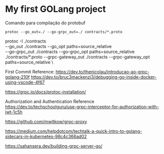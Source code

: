 # My first GOLang project

Comando para compilação do protobuf

```shell
protoc --go_out=./ --go-grpc_out=./ contracts/*.proto
```

protoc -I ./contracts \
   --go_out ./contracts --go_opt paths=source_relative \
   --go-grpc_out ./contracts --go-grpc_opt paths=source_relative \
   ./contracts/*.proto
   --grpc-gateway_out ./contracts --grpc-gateway_opt paths=source_relative \

First Commit Reference: 
https://dev.to/thenicolau/introducao-ao-grpc-golang-210f
https://dev.to/bruc3mackenzi3/debugging-go-inside-docker-using-vscode-4f67


https://grpc.io/docs/protoc-installation/


Authorization and Authentication Reference
https://dev.to/techschoolguru/use-grpc-interceptor-for-authorization-with-jwt-1c5h

https://github.com/mwitkow/grpc-proxy


https://medium.com/helpdotcom/techtalk-a-quick-intro-to-golang-sidecars-in-kubernetes-98c4c366ad02

https://sahansera.dev/building-grpc-server-go/